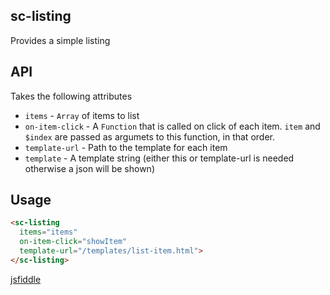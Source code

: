 ## sc-listing

Provides a simple listing

## API

Takes the following attributes

- `items` - `Array` of items to list
- `on-item-click` - A `Function` that is called on click of each item. `item` and `$index` are passed as argumets to this function, in that order.
- `template-url` - Path to the template for each item
- `template` - A template string (either this or template-url is needed otherwise a json will be shown)

## Usage

```html
<sc-listing
  items="items"
  on-item-click="showItem"
  template-url="/templates/list-item.html">
</sc-listing>
```

[jsfiddle]()
